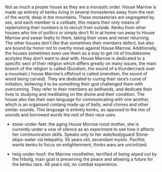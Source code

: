  Not as much a proper house as they are a monastic order. House Marrow is made up entirely of kenku living in several monasteries away from the rest of the world, deep in the mountains. These monasteries are segregated by sex, and each member is a celibate, this means their only means of replenishing their numbers is to recruit from outside. Kenku from other houses who tire of politics or simply don’t fit in at home run away to House Marrow and swear fealty to them, taking their vows and never returning. The other houses don’t like that sometimes their members defect, but also are bound by honor not to overtly move against House Marrow. Additionally, the houses sometimes even use them as a way to get rid of troublesome acolytes they don’t want to deal with. House Marrow is dedicated to a specific sect of their religion which differs greatly on many issues, the main branch of the religion is called (Sundism, the sound of a thundercrack over a mountain.) house Marrow’s offshoot is called (mendism, the sound of wood being carved). They are dedicated to curing their race’s curse of imitation, believing it to be something their god challenged them with overcoming. They refer to their members as bellhands, and dedicate their lives to studying and meditating on the divine and their condition. The house also has their own language for communicating with one another, which is an organised conlang made up of bells, wind chimes and other similar sounds. This language is entirely kenku, as opposed to the mix of sounds and borrowed words the rest of their race uses.

- snow-under-feet: the aging House Morrow roost mother, she is currently under a vow of silence as an experiment to see how it affects her communication skills. Speaks only to her aide/bodyguard Stone-skips-water via telepathy. 55 years old, ascendant mystic. Pacifist, wants kenku to focus on enlightenment, thinks wars are uncivilized.
    
- twig-under-hoof: the Marrow roostfather, terrified of being wiped out by the firbolg, main goal is preserving the peace and allowing a future for the kenku race. 48 years old, no combat experience.
